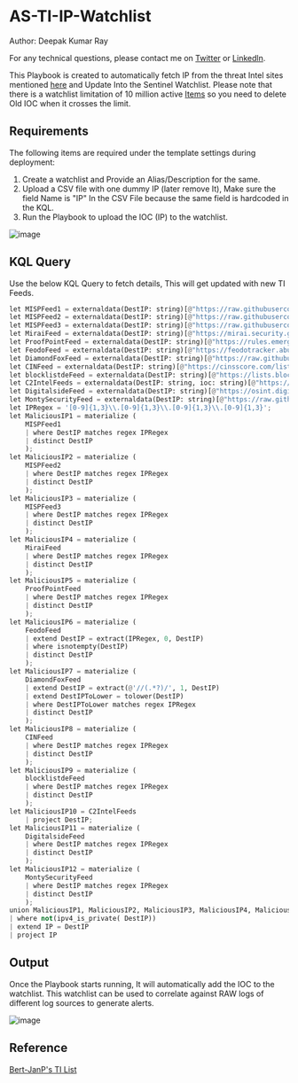 # AS-TI-IP-Watchlist
Author: Deepak Kumar Ray 

For any technical questions, please contact me on [Twitter](https://twitter.com/roydeepakku) or [Linkedln](https://www.linkedin.com/in/deepak2/).

This Playbook is created to automatically fetch IP from the threat Intel sites mentioned [here](https://github.com/deepakray184/Sentinel-Playbooks/blob/main/README.md) and Update Into the Sentinel Watchlist.
Please note that there is a watchlist limitation of 10 million active [Items](https://learn.microsoft.com/en-us/azure/sentinel/sentinel-service-limits#watchlist-limits) so you need to delete Old IOC when it crosses the limit.


## Requirements

The following items are required under the template settings during deployment: 

1. Create a watchlist and Provide an Alias/Description for the same.
2. Upload a CSV file with one dummy IP (later remove It), Make sure the field Name is "IP" In the CSV File because the same field is hardcoded in the KQL.
3. Run the Playbook to upload the IOC (IP) to the watchlist.

![image](https://github.com/deepakray184/Sentinel-Playbooks/assets/22987796/f2d3c002-7790-4205-a163-b468ecbe39bd)


## KQL Query

Use the below KQL Query to fetch details, This will get updated with new TI Feeds.


```python
let MISPFeed1 = externaldata(DestIP: string)[@"https://raw.githubusercontent.com/stamparm/ipsum/master/levels/7.txt"] with (format="txt", ignoreFirstRecord=True);
let MISPFeed2 = externaldata(DestIP: string)[@"https://raw.githubusercontent.com/stamparm/ipsum/master/levels/6.txt"] with (format="txt", ignoreFirstRecord=True);
let MISPFeed3 = externaldata(DestIP: string)[@"https://raw.githubusercontent.com/stamparm/ipsum/master/levels/8.txt"] with (format="txt", ignoreFirstRecord=True);
let MiraiFeed = externaldata(DestIP: string)[@"https://mirai.security.gives/data/ip_list.txt"] with (format="txt", ignoreFirstRecord=True);
let ProofPointFeed = externaldata(DestIP: string)[@"https://rules.emergingthreats.net/blockrules/compromised-ips.txt"] with (format="txt", ignoreFirstRecord=True);
let FeodoFeed = externaldata(DestIP: string)[@"https://feodotracker.abuse.ch/downloads/ipblocklist.csv"] with (format="txt", ignoreFirstRecord=True);
let DiamondFoxFeed = externaldata(DestIP: string)[@"https://raw.githubusercontent.com/pan-unit42/iocs/master/diamondfox/diamondfox_panels.txt"] with (format="txt", ignoreFirstRecord=True);
let CINFeed = externaldata(DestIP: string)[@"https://cinsscore.com/list/ci-badguys.txt"] with (format="txt", ignoreFirstRecord=True);
let blocklistdeFeed = externaldata(DestIP: string)[@"https://lists.blocklist.de/lists/all.txt"] with (format="txt", ignoreFirstRecord=True);
let C2IntelFeeds = externaldata(DestIP: string, ioc: string)[@"https://raw.githubusercontent.com/drb-ra/C2IntelFeeds/master/feeds/IPC2s-30day.csv"] with (format="csv", ignoreFirstRecord=True);
let DigitalsideFeed = externaldata(DestIP: string)[@"https://osint.digitalside.it/Threat-Intel/lists/latestips.txt"] with (format="txt", ignoreFirstRecord=True);
let MontySecurityFeed = externaldata(DestIP: string)[@"https://raw.githubusercontent.com/montysecurity/C2-Tracker/main/data/all.txt"] with (format="txt", ignoreFirstRecord=True);
let IPRegex = '[0-9]{1,3}\\.[0-9]{1,3}\\.[0-9]{1,3}\\.[0-9]{1,3}';
let MaliciousIP1 = materialize (
    MISPFeed1 
    | where DestIP matches regex IPRegex
    | distinct DestIP
    );
let MaliciousIP2 = materialize (
    MISPFeed2 
    | where DestIP matches regex IPRegex
    | distinct DestIP
    );
let MaliciousIP3 = materialize (
    MISPFeed3 
    | where DestIP matches regex IPRegex
    | distinct DestIP
    );
let MaliciousIP4 = materialize (
    MiraiFeed 
    | where DestIP matches regex IPRegex
    | distinct DestIP
    );
let MaliciousIP5 = materialize (
    ProofPointFeed 
    | where DestIP matches regex IPRegex
    | distinct DestIP
    );
let MaliciousIP6 = materialize (
    FeodoFeed 
    | extend DestIP = extract(IPRegex, 0, DestIP)
    | where isnotempty(DestIP)
    | distinct DestIP
    );
let MaliciousIP7 = materialize (
    DiamondFoxFeed 
    | extend DestIP = extract(@'//(.*?)/', 1, DestIP)
    | extend DestIPToLower = tolower(DestIP)
    | where DestIPToLower matches regex IPRegex
    | distinct DestIP
    );
let MaliciousIP8 = materialize (
    CINFeed 
    | where DestIP matches regex IPRegex
    | distinct DestIP
    );
let MaliciousIP9 = materialize (
    blocklistdeFeed 
    | where DestIP matches regex IPRegex
    | distinct DestIP
    );
let MaliciousIP10 = C2IntelFeeds
    | project DestIP;
let MaliciousIP11 = materialize (
    DigitalsideFeed
    | where DestIP matches regex IPRegex
    | distinct DestIP
    );
let MaliciousIP12 = materialize (
    MontySecurityFeed
    | where DestIP matches regex IPRegex
    | distinct DestIP
    );
union MaliciousIP1, MaliciousIP2, MaliciousIP3, MaliciousIP4, MaliciousIP5, MaliciousIP6, MaliciousIP7, MaliciousIP8, MaliciousIP9, MaliciousIP10, MaliciousIP11, MaliciousIP12
| where not(ipv4_is_private( DestIP))
| extend IP = DestIP
| project IP
```

## Output

Once the Playbook starts running, It will automatically add the IOC to the watchlist. This watchlist can be used to correlate against RAW logs of different log sources to generate alerts. 

![image](https://github.com/deepakray184/Sentinel-Playbooks/assets/22987796/4d1120a5-41f7-4059-84bf-d1da5eb5d6fb)


## Reference

[Bert-JanP's TI List](https://github.com/Bert-JanP/Open-Source-Threat-Intel-Feeds)
